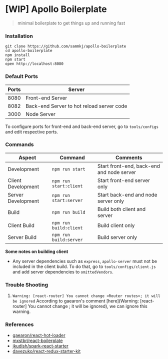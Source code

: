 # [WIP] Apollo Boilerplate

> minimal boilerplate to get things up and running fast

### Installation

```
git clone https://github.com/sammkj/apollo-boilerplate
cd apollo-boilerplate
npm install
npm start
open http://localhost:8080
```

### Default Ports

| Ports    | Server                                     |
|----------|--------------------------------------------|
| 8080     | Front-end Server                           |
| 8082     | Back-end Server to hot reload server code  |
| 3000     | Node Server                                |

To configure ports for front-end and back-end server, go to `tools/configs` and edit respective ports.

### Commands

| Aspect             | Command                | Comments                                  |
|--------------------|------------------------|-------------------------------------------|
| Development        | `npm run start`        | Start front-end, back-end and node server |
| Client Development | `npm run start:client` | Start front-end server only               |
| Server Development | `npm run start:server` | Start back-end and node server only       |
| Build              | `npm run build`        | Build both client and server              |
| Client Build       | `npm run build:client` | Build client only                         |
| Server Build       | `npm run build:server` | Build server only                         |

**Some notes on building client**

* Any server dependencies such as `express`, `apollo-server` must not be included in the client build. To do that, go to `tools/configs/client.js` and add server dependencies to `omittedVendors`.

### Trouble Shooting

1. `Warning: [react-router] You cannot change <Router routes>; it will be ignored`
    According to gaearon's comment [here](Warning: [react-router] You cannot change <Router routes>; it will be ignored), we can ignore this warning.

### References

* [gaearon/react-hot-loader](https://github.com/gaearon/react-hot-boilerplate)
* [mxstbr/react-boilerplate](https://github.com/mxstbr/react-boilerplate)
* [jkudish/spark-react-starter](https://github.com/jkudish/spark-react-starter)
* [davezuko/react-redux-starter-kit](https://github.com/davezuko/react-redux-starter-kit)
